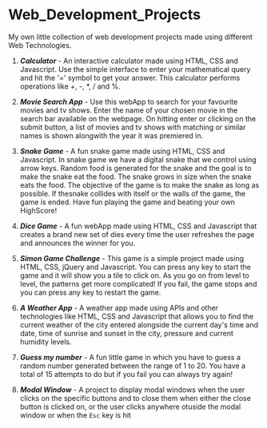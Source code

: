 # Web_Development_Projects
My own little collection of web development projects made using different Web Technologies.

1. <em><strong>Calculator</strong></em> - 
  An interactive calculator made using HTML, CSS and Javascript. Use the simple interface to enter your mathematical query and hit the '=' symbol to get your answer. This         calculator performs operations like +, -, *, / and %.

2. <em><strong>Movie Search App</strong></em> - 
  Use this webApp to search for your favourite movies and tv shows. Enter the name of your chosen movie in the search bar available on the webpage. On hitting enter or clicking   on the submit button, a list of movies and tv shows with matching or similar names is shown alongwith the year it was premiered in.

3. <em><strong>Snake Game</strong></em> - 
  A fun snake game made using HTML, CSS and Javascript. In snake game we have a digital snake that we control using arrow keys. Random food is generated for the snake and the     goal is to make the snake eat the food. The snake grows in size when the snake eats the food. The objective of the game is to make the snake as long as possible. If thesnake   collides with itself or the walls of the game, the game is ended. Have fun playing the game and beating your own HighScore!

4. <em><strong>Dice Game</strong></em> - 
  A fun webApp made using HTML, CSS and Javascript that creates a brand new set of dies every time the user refreshes the page and announces the winner for you.

5. <em><strong>Simon Game Challenge</strong></em> - 
  This game is a simple project made using HTML, CSS, jQuery and Javascript. You can press any key to start the game and it will show you a tile to click on. As you go on from   level to level, the patterns get more complicated! If you fail, the game stops and you can press any key to restart the game.
  
6. <em><strong>A Weather App</strong></em> - 
  A weather app made using APIs and other technologies like HTML, CSS and Javascript that allows you to find the current weather of the city entered alongside the current day's   time and date, time of sunrise and sunset in the city, pressure and current humidity levels.

7. <em><strong>Guess my number</strong></em> - 
  A fun little game in which you have to guess a random number generated between the range of 1 to 20. You have a total of 15 attempts to do but if you fail you can always try again!

8. <em><strong>Modal Window</strong></em> - 
  A project to display modal windows when the user clicks on the specific buttons and to close them when either the close button is clicked on, or the user clicks anywhere otuside the modal window or when the <code>Esc</code> key is hit
